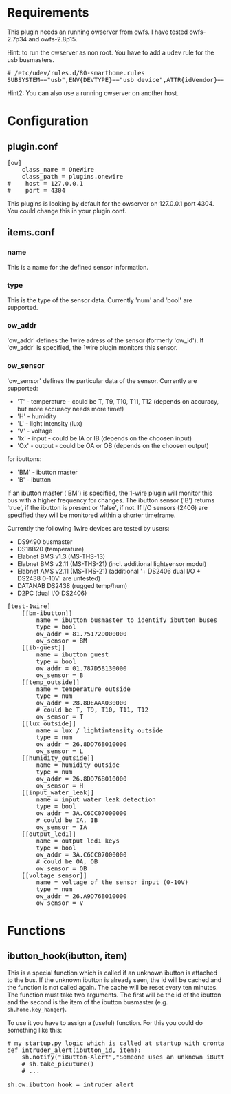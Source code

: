 
Requirements
============
This plugin needs an running owserver from owfs. I have tested owfs-2.7p34 and owfs-2.8p15.

Hint: to run the owserver as non root. You have to add a udev rule for the usb busmasters.
<pre># /etc/udev/rules.d/80-smarthome.rules
SUBSYSTEM=="usb",ENV{DEVTYPE}=="usb_device",ATTR{idVendor}=="04fa", ATTR{idProduct}=="2490",GROUP="smarthome",MODE="0660"
</pre>

Hint2: You can also use a running owserver on another host.

Configuration
=============

plugin.conf
-----------
<pre>
[ow]
    class_name = OneWire
    class_path = plugins.onewire
#    host = 127.0.0.1
#    port = 4304
</pre>

This plugins is looking by default for the owserver on 127.0.0.1 port 4304. You could change this in your plugin.conf.

items.conf
--------------

### name
This is a name for the defined sensor information. 
 
### type
This is the type of the sensor data. Currently 'num' and 'bool' are supported.

### ow_addr
'ow_addr' defines the 1wire adress of the sensor (formerly 'ow_id'). If 'ow_addr' is specified, the 1wire plugin monitors this sensor.

### ow_sensor
'ow_sensor' defines the particular data of the sensor. Currently are supported:
* 'T' - temperature - could be T, T9, T10, T11, T12 (depends on accuracy, but more accuracy needs more time!)
* 'H' - humidity
* 'L' - light intensity (lux)
* 'V' - voltage
* 'Ix' - input - could be IA or IB (depends on the choosen input)
* 'Ox' - output - could be OA or OB (depends on the choosen output)

for ibuttons:
* 'BM' - ibutton master
* 'B' - ibutton

If an ibutton master ('BM') is specified, the 1-wire plugin will monitor this bus with a higher frequency for changes.
The ibutton sensor ('B') returns 'true', if the ibutton is present or 'false', if not.
If I/O sensors (2406) are specified they will be monitored within a shorter timeframe.

Currently the following 1wire devices are tested by users:
* DS9490 busmaster
* DS18B20 (temperature)
* Elabnet BMS v1.3  (MS-THS-13)
* Elabnet BMS v2.11 (MS-THS-21) (incl. additional lightsensor modul) 
* Elabnet AMS v2.11 (MS-THS-21) (additional '+ DS2406 dual I/O + DS2438 0-10V' are untested)
* DATANAB DS2438 (rugged temp/hum)
* D2PC (dual I/O DS2406)

<pre>
[test-1wire]
    [[bm-ibutton]]
        name = ibutton busmaster to identify ibutton buses
        type = bool
        ow_addr = 81.75172D000000
        ow_sensor = BM
    [[ib-guest]]
        name = ibutton guest
        type = bool
        ow_addr = 01.787D58130000
        ow_sensor = B
    [[temp_outside]]
        name = temperature outside
        type = num
        ow_addr = 28.8DEAAA030000
        # could be T, T9, T10, T11, T12
        ow_sensor = T
    [[lux_outside]]
        name = lux / lightintensity outside
        type = num
        ow_addr = 26.8DD76B010000
        ow_sensor = L
    [[humidity_outside]]
        name = humidity outside
        type = num
        ow_addr = 26.8DD76B010000
        ow_sensor = H
    [[input_water_leak]]
        name = input water leak detection
        type = bool
        ow_addr = 3A.C6CC07000000
        # could be IA, IB
        ow_sensor = IA
    [[output_led1]]
        name = output led1 keys
        type = bool
        ow_addr = 3A.C6CC07000000
        # could be OA, OB
        ow_sensor = OB
    [[voltage_sensor]]
        name = voltage of the sensor input (0-10V)
        type = num
        ow_addr = 26.A9D76B010000
        ow_sensor = V
</pre>

Functions
=========

ibutton_hook(ibutton, item)
--------------------------------

This is a special function which is called if an unknown ibutton is attached to the bus.
If the unknown ibutton is already seen, the id will be cached and the function is not called again. The cache will be reset every ten minutes.
The function must take two arguments. The first will be the id of the ibutton and the second is the item of the ibutton busmaster (e.g. `sh.home.key_hanger`).

To use it you have to assign a (useful) function. For this you could do something like this:

<pre># my startup.py logic which is called at startup with crontab = init
def intruder_alert(ibutton_id, item):
    sh.notify("iButton-Alert","Someone uses an unknown iButton ({0}) at {1}".format(ibutton_id, item))
    # sh.take_picuture()
    # ...

sh.ow.ibutton_hook = intruder_alert</pre>


